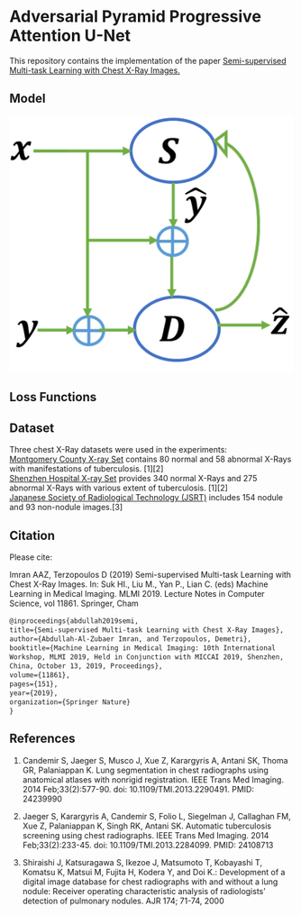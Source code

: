 # Adversarial Pyramid Progressive Attention U-Net
This repository contains the implementation of the paper <a href="https://link.springer.com/chapter/10.1007/978-3-030-32692-0_18">Semi-supervised Multi-task Learning with Chest X-Ray Images.</a> 


## Model

![](appaunet-final.png?raw=true)

## Loss Functions



## Dataset
Three chest X-Ray datasets were used in the experiments:<br>
<a href="http://academictorrents.com/details/ac786f74878a5775c81d490b23842fd4736bfe33">Montgomery County X-ray Set</a> contains 80 normal and 58 abnormal X-Rays with manifestations of tuberculosis. [1][2] <br>
<a href="http://academictorrents.com/details/462728e890bd37c05e9439c885df7afc36209cc8">Shenzhen Hospital X-ray Set</a> provides 340 normal X-Rays and 275 abnormal X-Rays with various extent of tuberculosis. [1][2] <br>
<a href="http://db.jsrt.or.jp/eng.php">Japanese Society of Radiological Technology (JSRT)</a> includes 154 nodule and 93 non-nodule images.[3]



## Citation
Please cite:

Imran AAZ, Terzopoulos D (2019) Semi-supervised Multi-task Learning with Chest X-Ray Images. In: Suk HI., Liu M., Yan P., Lian C. (eds) Machine Learning in Medical Imaging. MLMI 2019. Lecture Notes in Computer Science, vol 11861. Springer, Cham

```
@inproceedings{abdullah2019semi,
title={Semi-supervised Multi-task Learning with Chest X-Ray Images},
author={Abdullah-Al-Zubaer Imran, and Terzopoulos, Demetri},
booktitle={Machine Learning in Medical Imaging: 10th International Workshop, MLMI 2019, Held in Conjunction with MICCAI 2019, Shenzhen, China, October 13, 2019, Proceedings},
volume={11861},
pages={151},
year={2019},
organization={Springer Nature}
}
```

## References
1. Candemir S, Jaeger S, Musco J, Xue Z, Karargyris A, Antani SK, Thoma GR, Palaniappan K. Lung segmentation in chest radiographs using anatomical atlases with nonrigid registration. IEEE Trans Med Imaging. 2014 Feb;33(2):577-90. doi: 10.1109/TMI.2013.2290491. PMID: 24239990

2. Jaeger S, Karargyris A, Candemir S, Folio L, Siegelman J, Callaghan FM, Xue Z, Palaniappan K, Singh RK, Antani SK. Automatic tuberculosis screening using chest radiographs. IEEE Trans Med Imaging. 2014 Feb;33(2):233-45. doi: 10.1109/TMI.2013.2284099. PMID: 24108713

3. Shiraishi J, Katsuragawa S, Ikezoe J, Matsumoto T, Kobayashi T, Komatsu K, Matsui M, Fujita H, Kodera Y, and Doi K.: Development of a digital image database for chest radiographs with and without a lung nodule: Receiver operating characteristic analysis of radiologists’ detection of pulmonary nodules. AJR 174; 71-74, 2000



